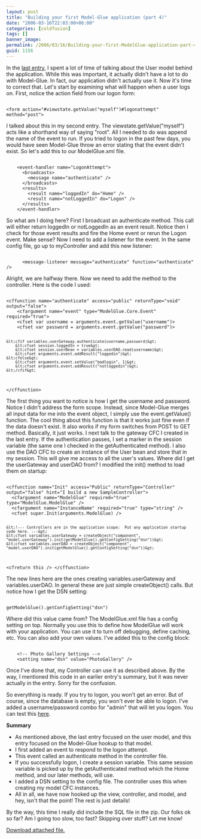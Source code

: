 ```yaml
---
layout: post
title: "Building your first Model-Glue application (part 4)"
date: "2006-03-16T22:03:00+06:00"
categories: [coldfusion]
tags: []
banner_image: 
permalink: /2006/03/16/Building-your-first-ModelGlue-application-part-4
guid: 1156
---
```


In the <a href="http://ray.camdenfamily.com/index.cfm/2006/3/16/Building-your-first-ModelGlue-application-part-3">last entry</a>, I spent a lot of time of talking about the User model behind the application. While this was important, it actually didn't have a lot to do with Model-Glue. In fact, our application didn't actually use it. Now it's time to correct that. Let's start by examining what will happen when a user logs on. First, notice the action field from our logon form:
<!--more-->
<code>
&lt;form action="#viewstate.getValue("myself")#logonattempt" method="post"&gt;
</code>

I talked about this in my second entry. The viewstate.getValue("myself") acts like a shorthand way of saying "root". All I needed to do was append the name of the event to run. If you tried to logon in the past few days, you would have seen Model-Glue throw an error stating that the event didn't exist. So let's add this to our ModelGlue.xml file.

<code>
    &lt;event-handler name="LogonAttempt"&gt;
      &lt;broadcasts&gt;
      	&lt;message name="authenticate" /&gt;
      &lt;/broadcasts&gt;
      &lt;results&gt;
      	&lt;result name="loggedIn" do="Home" /&gt;
      	&lt;result name="notLoggedIn" do="Logon" /&gt;
      &lt;/results&gt;
    &lt;/event-handler&gt;
</code>

So what am I doing here? First I broadcast an authenticate method. This call will either return loggedIn or notLoggedIn as an event result. Notice then I check for those event results and fire the Home event or rerun the Logon event. Make sense? Now I need to add a listener for the event. In the same config file, go up to myController and add this new listener:

<code>
      &lt;message-listener message="authenticate" function="authenticate" /&gt;
</code>

Alright, we are halfway there. Now we need to add the method to the controller. Here is the code I used:

<code>
&lt;cffunction name="authenticate" access="public" returnType="void" output="false"&gt;
	&lt;cfargument name="event" type="ModelGlue.Core.Event" required="true"&gt;
	&lt;cfset var username = arguments.event.getValue("username")&gt;
	&lt;cfset var password = arguments.event.getValue("password")&gt;
		
	&lt;cfif variables.userGateway.authenticate(username,password)&gt;
		&lt;cfset session.loggedIn = true&gt;
		&lt;cfset session.userBean = variables.userDAO.read(username)&gt;
		&lt;cfset arguments.event.addResult("loggedin")&gt;
	&lt;cfelse&gt;
		&lt;cfset arguments.event.setValue("badlogin", 1)&gt;
		&lt;cfset arguments.event.addResult("notloggedin")&gt;
	&lt;/cfif&gt;
	
&lt;/cffunction&gt;
</code>

The first thing you want to notice is how I get the username and password. Notice I didn't address the form scope. Instead, since Model-Glue merges all input data for me into the event object, I simply use the event.getValue() function. The cool thing about this function is that it works just fine even if the data doesn't exist. It also works if my form switches from POST to GET method. Basically, it just works. I next talk to the gateway CFC I created in the last entry. If the authentication passes, I set a marker in the session variable (the same one I checked in the getAuthenticated method). I also use the DAO CFC to create an instance of the User bean and store that in my session. This will give me access to all the user's values. Where did I get the userGateway and userDAO from? I modified the init() method to load them on startup:

<code>
&lt;cffunction name="Init" access="Public" returnType="Controller" output="false" hint="I build a new SampleController"&gt;
  &lt;cfargument name="ModelGlue" required="true" type="ModelGlue.ModelGlue" /&gt;
  &lt;cfargument name="InstanceName" required="true" type="string" /&gt;
  &lt;cfset super.Init(arguments.ModelGlue) /&gt;

	&lt;!--- Controllers are in the application scope:  Put any application startup code here. ---&gt;
	&lt;cfset variables.userGateway = createObject("component", "model.userGateway").init(getModelGlue().getConfigSetting("dsn"))&gt;
	&lt;cfset variables.userDAO = createObject("component", "model.userDAO").init(getModelGlue().getConfigSetting("dsn"))&gt;

  &lt;cfreturn this /&gt;
&lt;/cffunction&gt;
</code>

The new lines here are the ones creating variables.userGateway and variables.userDAO. In general these are just simple createObject() calls. But notice how I get the DSN setting:

<code>
getModelGlue().getConfigSetting("dsn")
</code>

Where did this value came from? The ModelGlue.xml file has a config setting on top. Normally you use this to define how ModelGlue will work with your application. You can use it to turn off debugging, define caching, etc. You can also add your own values. I've added this to the config block:

<code>
    &lt;!-- Photo Gallery Settings --&gt;
    &lt;setting name="dsn" value="PhotoGallery" /&gt;
</code>

Once I've done that, my Controller can use it as described above. By the way, I mentioned this code in an earlier entry's summary, but it was never actually in the entry. Sorry for the confusion. 

So everything is ready. If you try to logon, you won't get an error. But of course, since the database is empty, you won't ever be able to logon. I've added a username/password combo for "admin" that will let you logon. You can test this <a href="http://pg1.camdenfamily.com">here</a>.

<b>Summary</b>

<ul>
<li>As mentioned above, the last entry focused on the user model, and this entry focused on the Model-Glue hookup to that model.
<li>I first added an event to respond to the logon attempt.
<li>This event called an authenticate method in the controller file.
<li>If you successfully logon, I create a session variable. This same session variable is picked up by the getAuthenticated method which the Home method, and our later methods, will use. 
<li>I added a DSN setting to the config file. The controller uses this when creating my model CFC instances.
<li>All in all, we have now hooked up the view, controller, and model, and hey, isn't that the point! The rest is just details! 
</ul>

By the way, this time I really did include the SQL file in the zip. Our folks ok so far? Am I going too slow, too fast? Skipping over stuff? Let me know!<p><a href='enclosures/D{% raw %}%3A%{% endraw %}5Cwebsites{% raw %}%5Ccamdenfamily%{% endraw %}5Csource{% raw %}%5Cmorpheus%{% endraw %}5Cblog{% raw %}%5Cenclosures%{% endraw %}2Fwwwroot3%2Ezip'>Download attached file.</a></p>